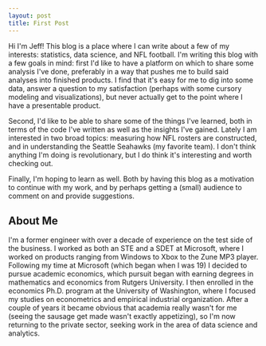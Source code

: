 ```yaml
---
layout: post
title: First Post
---
```


Hi I'm Jeff! This blog is a place where I can write about a few of my interests: statistics, data science, and NFL football. I'm writing this blog with a few goals in mind: first I'd like to have a platform on which to share some analysis I've done, preferably in a way that pushes me to build said analyses into finished products. I find that it's easy for me to dig into some data, answer a question to my satisfaction (perhaps with some cursory modeling and visualizations), but never actually get to the point where I have a presentable product. 

Second, I'd like to be able to share some of the things I've learned, both in terms of the code I've written as well as the insights I've gained. Lately I am interested in two broad topics: measuring how NFL rosters are constructed, and in understanding the Seattle Seahawks (my favorite team). I don't think anything I'm doing is revolutionary, but I do think it's interesting and worth checking out.

Finally, I'm hoping to learn as well. Both by having this blog as a motivation to continue with my work, and by perhaps getting a (small) audience to comment on and provide suggestions. 

## About Me

I'm a former engineer with over a decade of experience on the test side of the business. I worked as both an STE and a SDET at Microsoft, where I worked on products ranging from Windows to Xbox to the Zune MP3 player. Following my time at Microsoft (which began when I was 19) I decided to pursue academic economics, which pursuit began with earning degrees in mathematics and economics from Rutgers University. I then enrolled in the economics Ph.D. program at the University of Washington, where I focused my studies on econometrics and empirical industrial organization. After a couple of years it became obvious that academia really wasn't for me (seeing the sausage get made wasn't exactly appetizing), so I'm now returning to the private sector, seeking work in the area of data science and analytics. 